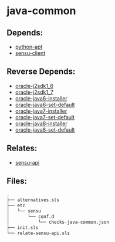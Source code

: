 # java-common

## Depends:

  -  [python-apt](/salt/python-apt)
  -  [sensu-client](/salt/sensu-client)

## Reverse Depends:

  -  [oracle-j2sdk1\_6](/salt/oracle-j2sdk1_6)
  -  [oracle-j2sdk1\_7](/salt/oracle-j2sdk1_7)
  -  [oracle-java6-installer](/salt/oracle-java6-installer)
  -  [oracle-java6-set-default](/salt/oracle-java6-set-default)
  -  [oracle-java7-installer](/salt/oracle-java7-installer)
  -  [oracle-java7-set-default](/salt/oracle-java7-set-default)
  -  [oracle-java8-installer](/salt/oracle-java8-installer)
  -  [oracle-java8-set-default](/salt/oracle-java8-set-default)

## Relates:

  -  [sensu-api](/salt/sensu-api)

## Files:

```bash
.
├── alternatives.sls
├── etc
│   └── sensu
│       └── conf.d
│           └── checks-java-common.json
├── init.sls
└── relate-sensu-api.sls
```
